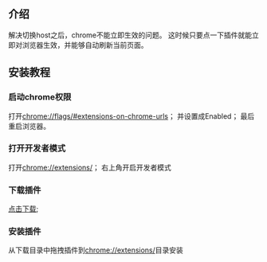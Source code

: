 ## 介绍
解决切换host之后，chrome不能立即生效的问题。
这时候只要点一下插件就能立即对浏览器生效，并能够自动刷新当前页面。

## 安装教程

### 启动chrome权限

打开[chrome://flags/#extensions-on-chrome-urls](chrome://flags/#extensions-on-chrome-urls)；
并设置成Enabled；
最后重启浏览器。

### 打开开发者模式

打开[chrome://extensions/](chrome://extensions/)；
右上角开启开发者模式

### 下载插件

[点击下载](https://github.com/xhay1122/chrome-no-cache-refresh/chrome-no-cache-refresh.crx);

### 安装插件

从下载目录中拖拽插件到[chrome://extensions/](chrome://extensions/)目录安装
